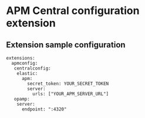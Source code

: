 # APM Central configuration extension

## Extension sample configuration

```
extensions:
  apmconfig:
   centralconfig:
    elastic:
      apm:
        secret_token: YOUR_SECRET_TOKEN
        server:
          urls: ["YOUR_APM_SERVER_URL"]
   opamp:
    server:
      endpoint: ":4320"
```
